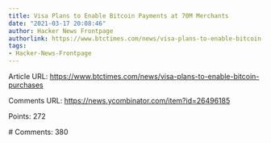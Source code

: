 ```yaml
---
title: Visa Plans to Enable Bitcoin Payments at 70M Merchants
date: "2021-03-17 20:08:46"
author: Hacker News Frontpage
authorlink: https://www.btctimes.com/news/visa-plans-to-enable-bitcoin-purchases
tags:
- Hacker-News-Frontpage
---
```


<p>Article URL: <a href="https://www.btctimes.com/news/visa-plans-to-enable-bitcoin-purchases">https://www.btctimes.com/news/visa-plans-to-enable-bitcoin-purchases</a></p>
<p>Comments URL: <a href="https://news.ycombinator.com/item?id=26496185">https://news.ycombinator.com/item?id=26496185</a></p>
<p>Points: 272</p>
<p># Comments: 380</p>
